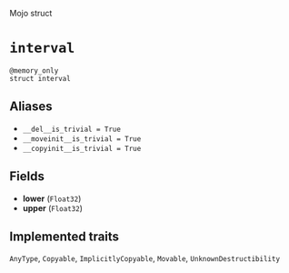 Mojo struct

# `interval`

```mojo
@memory_only
struct interval
```

## Aliases

- `__del__is_trivial = True`
- `__moveinit__is_trivial = True`
- `__copyinit__is_trivial = True`

## Fields

- **lower** (`Float32`)
- **upper** (`Float32`)

## Implemented traits

`AnyType`, `Copyable`, `ImplicitlyCopyable`, `Movable`, `UnknownDestructibility`


